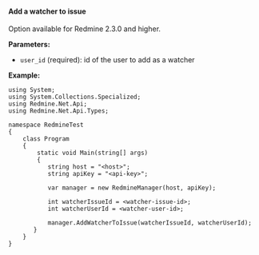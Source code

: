 #### Add a watcher to issue

Option available for Redmine 2.3.0 and higher.

**Parameters:**
 - `user_id` (required): id of the user to add as a watcher

**Example:**

    using System;
    using System.Collections.Specialized;
    using Redmine.Net.Api;
    using Redmine.Net.Api.Types;

    namespace RedmineTest
    {
        class Program
        {
            static void Main(string[] args)
            {
               string host = "<host>";
               string apiKey = "<api-key>";

               var manager = new RedmineManager(host, apiKey);

               int watcherIssueId = <watcher-issue-id>;
               int watcherUserId = <watcher-user-id>;

               manager.AddWatcherToIssue(watcherIssueId, watcherUserId);
           }
        }
    }